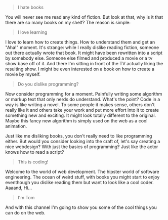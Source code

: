 > I hate books

You will never see me read any kind of fiction. But look at that, why is it that there are so many books
on my shelf? The reason is simple:

> I love learning

I love to learn how to create things. How to understand them and get an "Aha!" moment. It's strange: while
I really dislike reading fiction, someone out there actually wrote that book. It might have been rewritten
into a script by somebody else. Someone else filmed and produced a movie or a tv show base off of it. And 
there I'm sitting in front of the TV actually liking the resulting show. I might be even interested on a book
on how to create a movie by myself.

> Do you dislike programming?

Now consider programming for a moment. Painfully writing some algorithm or markup text that only nerds do
understand. What's the point? Code in a way is like writing a novel. To some people it makes sense, others
don't really like it and others take your work and put more effort into it to create something new and exciting.
It might look totally different to the original. Maybe this fancy new algorithm is simply used on the web as
a cool animation.

Just like me disliking books, you don't really need to like programming either. But would you consider looking 
into the craft of, let's say creating a nice webdesign? With just the basics of programming? Just like the actor 
knows how to read a script?

> This is coding!

Welcome to the world of web development. The hipster world of software engineering. The ocean of weird stuff,
with books you might start to enjoy eventhough you dislike reading them but want to look like a cool coder.
Aaaand, Hi...

> I'm Tom

And with this channel I'm going to show you some of the cool things you can do on the web.
